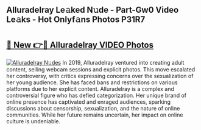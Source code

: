 ## Alluradelray Le𝚊ked N𝚞de - Part-Gw0 Video Le𝚊ks - Hot Onlyf𝚊ns Photos P31R7

# <h2><a href="http://ab12244.deff.icu/?id=Alluradelray">🔗 New 👉🔴 Alluradelray VIDEO Photos</a></h2>

[![Alluradelray N𝚞des](https://i.imgur.com/rIISA9y.gif)](http://ab12244.deff.icu/?id=Alluradelray)
In 2019, Alluradelray ventured into creating adult content, selling webcam sessions and explicit photos. This move escalated her controversy, with critics expressing concerns over the sexualization of her young audience. She has faced bans and restrictions on various platforms due to her explicit content. Alluradelray is a complex and controversial figure who has defied categorization. Her unique brand of online presence has captivated and enraged audiences, sparking discussions about censorship, sexualization, and the nature of online communities. While her future remains uncertain, her impact on online culture is undeniable.
